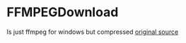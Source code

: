 # FFMPEGDownload

Is just ffmpeg for windows but compressed [original source](https://www.gyan.dev/ffmpeg/builds/)
